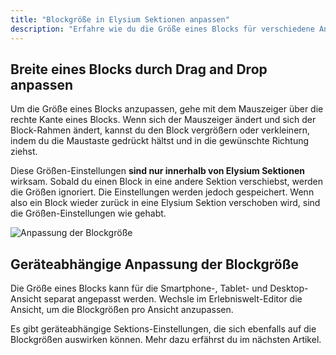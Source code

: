 ```yaml
---
title: "Blockgröße in Elysium Sektionen anpassen"
description: "Erfahre wie du die Größe eines Blocks für verschiedene Ansichten innerhalb einer Elysium Sektion anpassen kannst."
---
```


## Breite eines Blocks durch Drag and Drop anpassen

Um die Größe eines Blocks anzupassen, gehe mit dem Mauszeiger über die rechte Kante eines Blocks. Wenn sich der Mauszeiger ändert und sich der Block-Rahmen ändert, kannst du den Block vergrößern oder verkleinern, indem du die Maustaste gedrückt hältst und in die gewünschte Richtung ziehst.

Diese Größen-Einstellungen **sind nur innerhalb von Elysium Sektionen** wirksam. Sobald du einen Block in eine andere Sektion verschiebst, werden die Größen ignoriert.
Die Einstellungen werden jedoch gespeichert. Wenn also ein Block wieder zurück in eine Elysium Sektion verschoben wird, sind die Größen-Einstellungen wie gehabt.

<Grid>
    <Column :cols="{xs: 12, '6xl': 10}" :col-start="{'6xl': 2}">
        <Image src="section/de-admin-cms-block-sizing.png" alt="Anpassung der Blockgröße"
        :sizes="{xs: 200, lg: 600, '6xl': 800}" :lazy="false" />
    </Column>
</Grid>

## Geräteabhängige Anpassung der Blockgröße

Die Größe eines Blocks kann für die Smartphone-, Tablet- und Desktop-Ansicht separat angepasst werden. Wechsle im Erlebniswelt-Editor die Ansicht, um die Blockgrößen pro Ansicht anzupassen.

Es gibt geräteabhängige Sektions-Einstellungen, die sich ebenfalls auf die Blockgrößen auswirken können. Mehr dazu erfährst du im nächsten Artikel.
